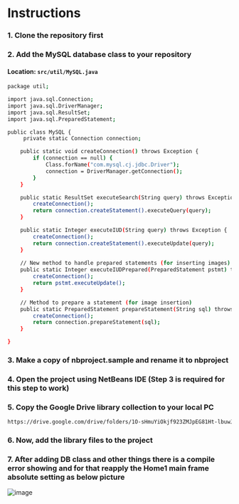 # Instructions

### 1. Clone the repository first

### 2. Add the MySQL database class to your repository

#### Location: `src/util/MySQL.java`

```sh
package util;

import java.sql.Connection;
import java.sql.DriverManager;
import java.sql.ResultSet;
import java.sql.PreparedStatement;

public class MySQL {
     private static Connection connection;

    public static void createConnection() throws Exception {
        if (connection == null) {
            Class.forName("com.mysql.cj.jdbc.Driver");
            connection = DriverManager.getConnection();
        }
    }

    public static ResultSet executeSearch(String query) throws Exception {
        createConnection();
        return connection.createStatement().executeQuery(query);
    }

    public static Integer executeIUD(String query) throws Exception {
        createConnection();
        return connection.createStatement().executeUpdate(query);
    }
    
    // New method to handle prepared statements (for inserting images)
    public static Integer executeIUDPrepared(PreparedStatement pstmt) throws Exception {
        createConnection();
        return pstmt.executeUpdate();
    }

    // Method to prepare a statement (for image insertion)
    public static PreparedStatement prepareStatement(String sql) throws Exception {
        createConnection();
        return connection.prepareStatement(sql);
    }

}

```

### 3. Make a copy of nbproject.sample and rename it to nbproject
### 4. Open the project using NetBeans IDE (Step 3 is required for this step to work)
### 5. Copy the Google Drive library collection to your local PC 
```sh 
https://drive.google.com/drive/folders/1O-sHmuYiOkjf923ZMJpEG81Ht-lbuwJ1?usp=sharing
```
### 6. Now, add the library files to the project 

### 7. After adding DB class and other things  there is a compile error showing and for that reapply the Home1 main frame absolute setting as below picture
![image](https://github.com/user-attachments/assets/49e7fe48-8266-4abe-a189-200caf267f68)
